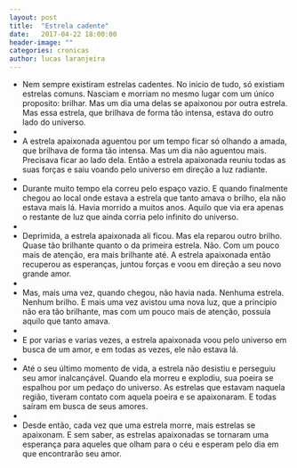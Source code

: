 ```yaml
--- 
layout: post 
title:  "Estrela cadente" 
date:   2017-04-22 18:00:00 
header-image: "" 
categories: cronicas 
author: lucas laranjeira
--- 
```


+ Nem sempre existiram estrelas cadentes. No inicio de tudo, só existiam estrelas comuns. Nasciam e morriam no mesmo lugar com um único proposito: brilhar. Mas um dia uma delas se apaixonou por outra estrela. Mas essa estrela, que brilhava de forma tão intensa, estava do outro lado do universo.
+  
+ A estrela apaixonada aguentou por um tempo ficar só olhando a amada, que brilhava de forma tão intensa. Mas um dia não aguentou mais. Precisava ficar ao lado dela. Então a estrela apaixonada reuniu todas as suas forças e saiu voando pelo universo em direção a luz radiante.
+ 
+ Durante muito tempo ela correu pelo espaço vazio. E quando finalmente chegou ao local onde estava a estrela que tanto amava o brilho, ela não estava mais lá. Havia morrido a muitos anos. Aquilo que via era apenas o restante de luz que ainda corria pelo infinito do universo.
+ 
+ Deprimida, a estrela apaixonada ali ficou. Mas ela reparou outro brilho. Quase tão brilhante quanto o da primeira estrela. Não. Com um pouco mais de atenção, era mais brilhante até. A estrela apaixonada então recuperou as esperanças, juntou forças e voou em direção a seu novo grande amor.
+  
+ Mas, mais uma vez, quando chegou, não havia nada. Nenhuma estrela. Nenhum brilho. E mais uma vez avistou uma nova luz, que a principio não era tão brilhante, mas com um pouco mais de atenção, possuía aquilo que tanto amava. 
+  
+ E por varias e varias vezes, a estrela apaixonada voou pelo universo em busca de um amor, e em todas as vezes, ele não estava lá. 
+  
+ Até o seu último momento de vida, a estrela não desistiu e perseguiu seu amor inalcançável. Quando ela morreu e explodiu, sua poeira se espalhou por um pedaço do universo. As estrelas que estavam naquela região, tiveram contato com aquela poeira e se apaixonaram. E todas saíram em busca de seus amores.
+  
+ Desde então, cada vez que uma estrela morre, mais estrelas se apaixonam. E sem saber, as estrelas apaixonadas se tornaram uma esperança para aqueles que olham para o céu e esperam pelo dia em que encontrarão seu amor.
